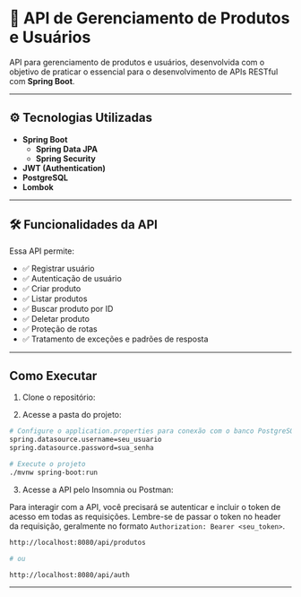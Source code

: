 # 🛒 API de Gerenciamento de Produtos e Usuários 

API para gerenciamento de produtos e usuários, desenvolvida com o objetivo de praticar o essencial para o desenvolvimento de APIs RESTful com **Spring Boot**.

---

## ⚙️ Tecnologias Utilizadas

- **Spring Boot**
  - **Spring Data JPA**
  - **Spring Security**
- **JWT (Authentication)**
- **PostgreSQL**
- **Lombok**

---

## 🛠️ Funcionalidades da API

Essa API permite:

- ✅ Registrar usuário
- ✅ Autenticação de usuário
- ✅ Criar produto
- ✅ Listar produtos
- ✅ Buscar produto por ID
- ✅ Deletar produto
- ✅ Proteção de rotas
- ✅ Tratamento de exceções e padrões de resposta 

---

## Como Executar

1. Clone o repositório:

2. Acesse a pasta do projeto:

```bash
# Configure o application.properties para conexão com o banco PostgreSQL
spring.datasource.username=seu_usuario
spring.datasource.password=sua_senha

# Execute o projeto
./mvnw spring-boot:run
```

3. Acesse a API pelo Insomnia ou Postman:
   
Para interagir com a API, você precisará se autenticar e incluir o token de acesso em todas as requisições. Lembre-se de passar o token no header da requisição, geralmente no formato `Authorization: Bearer <seu_token>`.

```bash
http://localhost:8080/api/produtos

# ou

http://localhost:8080/api/auth

```

---
